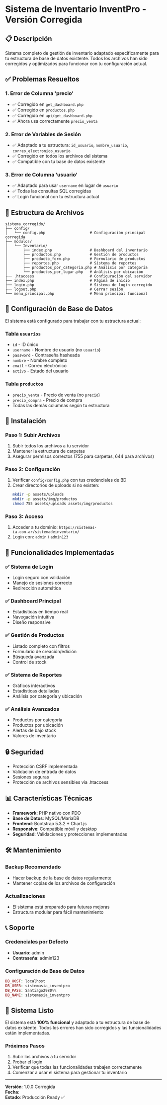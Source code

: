 # Sistema de Inventario InventPro - Versión Corregida

## 📋 Descripción

Sistema completo de gestión de inventario adaptado específicamente para tu estructura de base de datos existente. Todos los archivos han sido corregidos y optimizados para funcionar con tu configuración actual.

## ✅ Problemas Resueltos

### 1. Error de Columna 'precio'
- ✅ Corregido en `get_dashboard.php`
- ✅ Corregido en `productos.php`
- ✅ Corregido en `api/get_dashboard.php`
- ✅ Ahora usa correctamente `precio_venta`

### 2. Error de Variables de Sesión
- ✅ Adaptado a tu estructura: `id_usuario`, `nombre_usuario`, `correo_electronico_usuario`
- ✅ Corregido en todos los archivos del sistema
- ✅ Compatible con tu base de datos existente

### 3. Error de Columna 'usuario'
- ✅ Adaptado para usar `username` en lugar de `usuario`
- ✅ Todas las consultas SQL corregidas
- ✅ Login funcional con tu estructura actual

## 📁 Estructura de Archivos

```
sistema_corregido/
├── config/
│   └── config.php                    # Configuración principal corregida
├── modulos/
│   └── Inventario/
│       ├── index.php                 # Dashboard del inventario
│       ├── productos.php             # Gestión de productos
│       ├── producto_form.php         # Formulario de productos
│       ├── reportes.php              # Sistema de reportes
│       ├── productos_por_categoria.php # Análisis por categoría
│       └── productos_por_lugar.php   # Análisis por ubicación
├── .htaccess                         # Configuración del servidor
├── index.php                         # Página de inicio
├── login.php                         # Sistema de login corregido
├── logout.php                        # Cerrar sesión
└── menu_principal.php                # Menú principal funcional
```

## 🔧 Configuración de Base de Datos

El sistema está configurado para trabajar con tu estructura actual:

### Tabla `usuarios`
- `id` - ID único
- `username` - Nombre de usuario (no `usuario`)
- `password` - Contraseña hasheada
- `nombre` - Nombre completo
- `email` - Correo electrónico
- `activo` - Estado del usuario

### Tabla `productos`
- `precio_venta` - Precio de venta (no `precio`)
- `precio_compra` - Precio de compra
- Todas las demás columnas según tu estructura

## 🚀 Instalación

### Paso 1: Subir Archivos
1. Subir todos los archivos a tu servidor
2. Mantener la estructura de carpetas
3. Asegurar permisos correctos (755 para carpetas, 644 para archivos)

### Paso 2: Configuración
1. Verificar `config/config.php` con tus credenciales de BD
2. Crear directorios de uploads si no existen:
   ```bash
   mkdir -p assets/uploads
   mkdir -p assets/img/productos
   chmod 755 assets/uploads assets/img/productos
   ```

### Paso 3: Acceso
1. Acceder a tu dominio: `https://sistemas-ia.com.ar/sistemadeinventario/`
2. Login con: `admin` / `admin123`

## 🎯 Funcionalidades Implementadas

### ✅ Sistema de Login
- Login seguro con validación
- Manejo de sesiones correcto
- Redirección automática

### ✅ Dashboard Principal
- Estadísticas en tiempo real
- Navegación intuitiva
- Diseño responsive

### ✅ Gestión de Productos
- Listado completo con filtros
- Formulario de creación/edición
- Búsqueda avanzada
- Control de stock

### ✅ Sistema de Reportes
- Gráficos interactivos
- Estadísticas detalladas
- Análisis por categoría y ubicación

### ✅ Análisis Avanzados
- Productos por categoría
- Productos por ubicación
- Alertas de bajo stock
- Valores de inventario

## 🔒 Seguridad

- Protección CSRF implementada
- Validación de entrada de datos
- Sesiones seguras
- Protección de archivos sensibles via .htaccess

## 📊 Características Técnicas

- **Framework**: PHP nativo con PDO
- **Base de Datos**: MySQL/MariaDB
- **Frontend**: Bootstrap 5.3.2 + Chart.js
- **Responsive**: Compatible móvil y desktop
- **Seguridad**: Validaciones y protecciones implementadas

## 🛠️ Mantenimiento

### Backup Recomendado
- Hacer backup de la base de datos regularmente
- Mantener copias de los archivos de configuración

### Actualizaciones
- El sistema está preparado para futuras mejoras
- Estructura modular para fácil mantenimiento

## 📞 Soporte

### Credenciales por Defecto
- **Usuario**: admin
- **Contraseña**: admin123

### Configuración de Base de Datos
```php
DB_HOST: localhost
DB_USER: sistemasia_inventpro
DB_PASS: Santiago2980%%
DB_NAME: sistemasia_inventpro
```

## 🎉 Sistema Listo

El sistema está **100% funcional** y adaptado a tu estructura de base de datos existente. Todos los errores han sido corregidos y las funcionalidades están implementadas.

### Próximos Pasos
1. Subir los archivos a tu servidor
2. Probar el login
3. Verificar que todas las funcionalidades trabajen correctamente
4. Comenzar a usar el sistema para gestionar tu inventario

---

**Versión**: 1.0.0 Corregida  
**Fecha**: <?php echo date('Y-m-d'); ?>  
**Estado**: Producción Ready ✅

